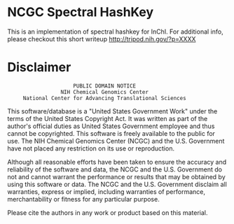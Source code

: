 NCGC Spectral HashKey
=====================

This is an implementation of spectral hashkey for InChI. For 
additional info, please checkout this short writeup 
http://tripod.nih.gov/?p=XXXX


Disclaimer
==========
                         PUBLIC DOMAIN NOTICE
                     NIH Chemical Genomics Center
         National Center for Advancing Translational Sciences

This software/database is a "United States Government Work" under the
terms of the United States Copyright Act.  It was written as part of
the author's official duties as United States Government employee and
thus cannot be copyrighted.  This software is freely available to the
public for use. The NIH Chemical Genomics Center (NCGC) and the
U.S. Government have not placed any restriction on its use or
reproduction.

Although all reasonable efforts have been taken to ensure the accuracy
and reliability of the software and data, the NCGC and the U.S.
Government do not and cannot warrant the performance or results that
may be obtained by using this software or data. The NCGC and the U.S.
Government disclaim all warranties, express or implied, including
warranties of performance, merchantability or fitness for any
particular purpose.

Please cite the authors in any work or product based on this material.

